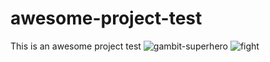 # awesome-project-test
This is an awesome project test
![gambit-superhero](https://github.com/jplemosx/awesome-project-test/assets/48367965/a85c3caa-7210-45f8-89dd-0cc1d243202f)
![fight](https://github.com/jplemosx/awesome-project-test/assets/48367965/f11cb5b7-c16b-4e9a-8d40-bbfffb9156b7)

